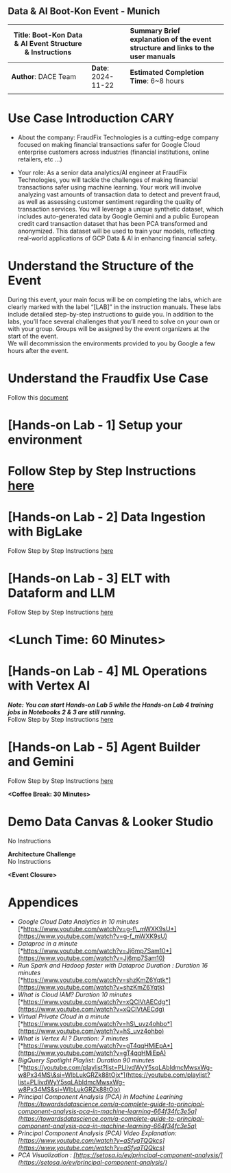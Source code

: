 

## **Data & AI Boot-Kon Event \- Munich**

| Title: Boot-Kon Data & AI Event Structure & Instructions |  | Summary Brief explanation of the event structure and links to the user manuals |
| ----- | :---- | :---- |
| **Author**: DACE Team  | **Date**: 2024-11-22  | **Estimated Completion Time**:  6\~8 hours |
|  |  |  |

# **Use Case Introduction CARY**

* About the company: FraudFix Technologies is a cutting-edge company focused on making financial transactions safer for Google Cloud enterprise customers across industries (financial institutions, online retailers, etc …)   
    
* Your role: As a senior data analytics/AI engineer at FraudFix Technologies, you will tackle the challenges of making financial transactions safer using machine learning. Your work will involve analyzing vast amounts of transaction data to detect and prevent fraud, as well as assessing customer sentiment regarding the quality of transaction services. You will leverage a unique synthetic dataset, which includes auto-generated data by Google Gemini and a public European credit card transaction dataset that has been PCA transformed and anonymized. This dataset will be used to train your models, reflecting real-world applications of GCP Data & AI in enhancing financial safety.

# **Understand the Structure of the Event**

During this event, your main focus will be on completing the labs, which are clearly marked with the label “\[LAB\]” in the instruction manuals. These labs include detailed step-by-step instructions to guide you. In addition to the labs, you’ll face several challenges that you’ll need to solve on your own or with your group. Groups will be assigned by the event organizers at the start of the event.  
We will decommission the environments provided to you by Google a few hours after the event.

# **Understand the Fraudfix Use Case**

Follow this [document](https://docs.google.com/document/d/16Hgp79OWxKScrVdhY4UmSkHvR-3zZ7wDfQ8uPlzUeuE/edit)

# **\[Hands-on Lab \- 1\] Setup your environment**

# Follow Step by Step Instructions [here](https://docs.google.com/document/d/1RJcWKSmQ8-vLypuztkOlCCOfZcxIIgPu4v8wPpBmFhU/edit?usp=drive_link)

# **\[Hands-on Lab \- 2\] Data Ingestion with BigLake**

Follow Step by Step Instructions [here](https://docs.google.com/document/d/1NAcQb9qUZsyGSe2yPQWKrBz18ZRVCL7X9e-NDs5lQbk/edit?usp=drive_link)

# **\[Hands-on Lab \- 3\] ELT with Dataform and LLM**

Follow Step by Step Instructions [here](https://docs.google.com/document/d/1NxfggQunrCn6ZfwGXAaA_lABDmXtRsfH88jkMDbqlJo/edit?usp=drive_link)

# **\<Lunch Time: 60 Minutes\>**

# **\[Hands-on Lab \- 4\] ML Operations with Vertex AI**

***Note: You can start Hands-on Lab 5 while the Hands-on Lab 4 training jobs in Notebooks 2 & 3 are still running.***  
Follow Step by Step Instructions [here](https://docs.google.com/document/d/1UdI1ffZdjy--_2xNmemQKzPCRXvCVw8JAroZqewiPMs/edit?usp=drive_link) 

# **\[Hands-on Lab \- 5\] Agent Builder and Gemini**

Follow Step by Step Instructions [here](https://docs.google.com/document/d/1_8-HEEIKCCUkwoorpWq8lOI3M1Rn6HqY4SlCW8AitGg/edit?usp=drive_link)

**\<Coffee Break: 30 Minutes\>**

# **Demo Data Canvas & Looker Studio**

No Instructions

**Architecture Challenge**  
No Instructions

**\<Event Closure\>**

# **Appendices**

 

* *Google Cloud Data Analytics in 10 minutes*  
  [*https://www.youtube.com/watch?v=g-f\_mWXK9sU*](https://www.youtube.com/watch?v=g-f_mWXK9sU)   
* *Dataproc in a minute*  
  [*https://www.youtube.com/watch?v=Jj6mp7Sam10*](https://www.youtube.com/watch?v=Jj6mp7Sam10)   
* *Run Spark and Hadoop faster with Dataproc Duration : Duration 16 minutes*  
  [*https://www.youtube.com/watch?v=shzKmZ6Yqtk*](https://www.youtube.com/watch?v=shzKmZ6Yqtk)   
* *What is Cloud IAM?  Duration 10 minutes*  
  [*https://www.youtube.com/watch?v=xQClVtAECdg*](https://www.youtube.com/watch?v=xQClVtAECdg)  
* *Virtual Private Cloud in a minute*  
  [*https://www.youtube.com/watch?v=hS\_uvz4ohbo*](https://www.youtube.com/watch?v=hS_uvz4ohbo)   
* *What is Vertex AI ? Duration: 7 minutes*  
  [*https://www.youtube.com/watch?v=gT4qqHMiEpA*](https://www.youtube.com/watch?v=gT4qqHMiEpA)   
* *BigQuery Spotlight Playlist:  Duration 90 minutes*   
  [*https://youtube.com/playlist?list=PLIivdWyY5sqLAbIdmcMwsxWg-w8Px34MS\&si=WlbLukGRZk88tOjx*](https://youtube.com/playlist?list=PLIivdWyY5sqLAbIdmcMwsxWg-w8Px34MS&si=WlbLukGRZk88tOjx)   
* *Principal Component Analysis (PCA) in Machine Learining [https://towardsdatascience.com/a-complete-guide-to-principal-component-analysis-pca-in-machine-learning-664f34fc3e5a](https://towardsdatascience.com/a-complete-guide-to-principal-component-analysis-pca-in-machine-learning-664f34fc3e5a)*  
* *Principal Component Analysis (PCA)  Video Explanation: [https://www.youtube.com/watch?v=aSfvqTQQkcs](https://www.youtube.com/watch?v=aSfvqTQQkcs)*   
* *PCA Visualization : [https://setosa.io/ev/principal-component-analysis/](https://setosa.io/ev/principal-component-analysis/)* 
